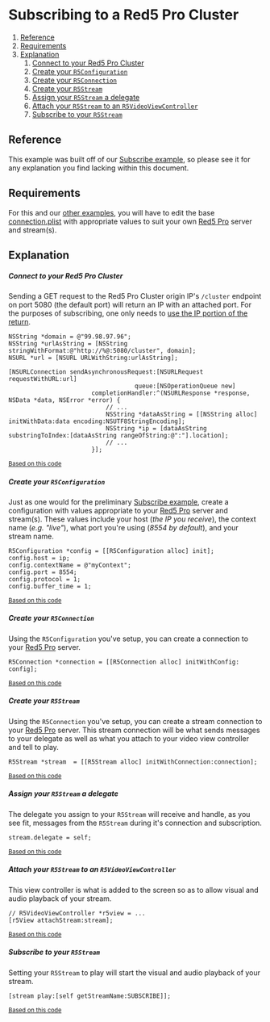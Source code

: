# Subscribing to a Red5 Pro Cluster

<!-- MarkdownTOC -->

1. [Reference](#reference)
2. [Requirements](#requirements)
3. [Explanation](#explanation)
    1. [Connect to your Red5 Pro Cluster](#connect-to-your-red5-pro-cluster)
    2. [Create your `R5Configuration`](#create-your-r5configuration)
    3. [Create your `R5Connection`](#create-your-r5connection)
    4. [Create your `R5Stream`](#create-your-r5stream)
    5. [Assign your `R5Stream` a delegate](#assign-your-r5stream-a-delegate)
    6. [Attach your `R5Stream` to an `R5VideoViewController`](#attach-your-r5stream-to-an-r5videoviewcontroller)
    7. [Subscribe to your `R5Stream`](#subscribe-to-your-r5stream)

<!-- /MarkdownTOC -->

## Reference

This example was built off of our [Subscribe example](../Subscribe/ "Red5 Pro iOS Subscribe Example"), so please see it for any explanation you find lacking within this document.

## Requirements

For this and our [other examples](../ "Red5 Pro iOS Examples"), you will have to edit the base [connection.plist](../../connection.plist "A Red5 Pro configuration dictionary") with appropriate values to suit your own [Red5 Pro](https://red5pro.com/) server and stream(s).

## Explanation

##### Connect to your Red5 Pro Cluster
Sending a GET request to the Red5 Pro Cluster origin IP's `/cluster` endpoint on port 5080 (the default port) will return an IP with an attached port. For the purposes of subscribing, one only needs to [use the IP portion of the return](./ClusteringExample.m#L51-L54).

```objc
NSString *domain = @"99.98.97.96";
NSString *urlAsString = [NSString stringWithFormat:@"http://%@:5080/cluster", domain];
NSURL *url = [NSURL URLWithString:urlAsString];

[NSURLConnection sendAsynchronousRequest:[NSURLRequest requestWithURL:url]
                                   queue:[NSOperationQueue new]
                       completionHandler:^(NSURLResponse *response, NSData *data, NSError *error) {
                           // ...
                           NSString *dataAsString = [[NSString alloc] initWithData:data encoding:NSUTF8StringEncoding];
                           NSString *ip = [dataAsString substringToIndex:[dataAsString rangeOfString:@":"].location];
                           // ...
                       }];
```
<sup>[Based on this code](./ClusteringExample.m#L33-L54 "Connecting to your Red5 Pro Cluster origin")</sup>

##### Create your `R5Configuration`
Just as one would for the preliminary [Subscribe example](../Subscribe/), create a configuration with values appropriate to your [Red5 Pro](https://red5pro.com/) server and stream(s). These values include your host (_the IP you receive_), the context name (_e.g. "live"_), what port you're using (_8554 by default_), and your stream name.

```objc
R5Configuration *config = [[R5Configuration alloc] init];
config.host = ip;
config.contextName = @"myContext";
config.port = 8554;
config.protocol = 1;
config.buffer_time = 1;
```
<sup>[Based on this code](./ClusteringExample.m#L64-L71 "Creating an R5Configuration for Red5 Pro")</sup>

##### Create your `R5Connection`
Using the `R5Configuration` you've setup, you can create a connection to your [Red5 Pro](https://red5pro.com/) server.

```objc
R5Connection *connection = [[R5Connection alloc] initWithConfig: config];
```
<sup>[Based on this code](./ClusteringExample.m#L74 "Creating an R5Connection for Red5 Pro")</sup>

##### Create your `R5Stream`
Using the `R5Connection` you've setup, you can create a stream connection to your [Red5 Pro](https://red5pro.com/) server. This stream connection will be what sends messages to your delegate as well as what you attach to your video view controller and tell to play.

```objc
R5Stream *stream  = [[R5Stream alloc] initWithConnection:connection];
```
<sup>[Based on this code](./ClusteringExample.m#L79 "Creating an R5Stream for Red5 Pro")</sup>

##### Assign your `R5Stream` a delegate
The delegate you assign to your `R5Stream` will receive and handle, as you see fit, messages from the `R5Stream` during it's connection and subscription.

```objc
stream.delegate = self;
```
<sup>[Based on this code](./ClusteringExample.m#L82 "Assigning a delegate to a Red5 Pro R5Stream")</sup>

##### Attach your `R5Stream` to an `R5VideoViewController`
This view controller is what is added to the screen so as to allow visual and audio playback of your stream.

```objc
// R5VideoViewController *r5view = ...
[r5View attachStream:stream];
```
<sup>[Based on this code](./ClusteringExample.m#L85-L88 "Attaching an R5Stream to an R5VideoViewController for Red5 Pro")</sup>

##### Subscribe to your `R5Stream`
Setting your `R5Stream` to play will start the visual and audio playback of your stream.

```objc
[stream play:[self getStreamName:SUBSCRIBE]];
```
<sup>[Based on this code](./ClusteringExample.m#L91 "Subscribing to a stream on a Red5 Pro Cluster")</sup>
